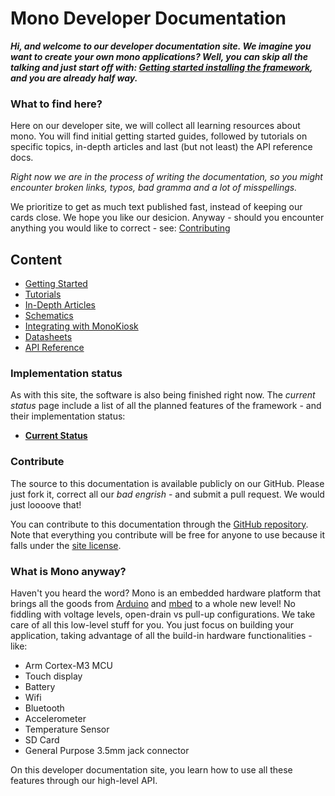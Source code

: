 # Mono Developer Documentation

***Hi, and welcome to our developer documentation site. We imagine you want to create your own mono applications? Well, you can skip all the talking and just start off with: [Getting started installing the framework](getting-started/install.md), and you are already half way.***

### What to find here?

Here on our developer site, we will collect all learning resources about mono. You will find initial getting started guides, followed by tutorials on specific topics, in-depth articles and last (but not least) the API reference docs.

*Right now we are in the process of writing the documentation, so you might encounter broken links, typos, bad gramma and a lot of misspellings.*

We prioritize to get as much text published fast, instead of keeping our cards close. We hope you like our desicion. Anyway - should you encounter anything you would like to correct - see: [Contributing](#contribute)

## Content

 * [Getting Started](getting-started/getting_started.md)
 * [Tutorials](tutorials/tutorials.md)
 * [In-Depth Articles](articles/articles.md)
 * [Schematics](schematics/index.md)
 * [Integrating with MonoKiosk](kiosk/monokiosk.md)
 * [Datasheets](datasheets/datasheets.md)
 * [API Reference](reference/reference.md)


### Implementation status

As with this site, the software is also being finished right now. The *current status* page include a list of all the planned features of the framework - and their implementation status:

 * **[Current Status](current-status.md)**


### Contribute

The source to this documentation is available publicly on our GitHub. Please just fork it, correct all our *bad engrish* - and submit a pull request. We would just loooove that!

You can contribute to this documentation through the
[GitHub repository](https://github.com/getopenmono/monodocs).
Note that everything you contribute will be free for anyone to use because
it falls under the [site license](LICENSE.md).


### What is Mono anyway?

Haven't you heard the word? Mono is an embedded hardware platform that brings all the goods from [Arduino](http://www.arduino.cc) and [mbed](http://developer.mbed.org) to a whole new level! No fiddling with voltage levels, open-drain vs pull-up configurations. We take care of all this low-level stuff for you. You just focus on building your application, taking advantage of all the build-in hardware functionalities - like:

* Arm Cortex-M3 MCU
* Touch display
* Battery
* Wifi
* Bluetooth
* Accelerometer
* Temperature Sensor
* SD Card
* General Purpose 3.5mm jack connector

On this developer documentation site, you learn how to use all these features through our high-level API.
